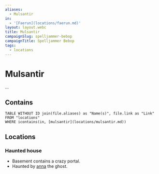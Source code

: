 ```yaml
---
aliases:
  - Mulsantir
in:
  - '[Faerun](locations/faerun.md)'
layout: layout.webc
title: Mulsantir
campaignSlug: spelljammer-bebop
campaignTitle: Spelljammer Bebop
tags:
  - locations
---
```

# Mulsantir

...

## Contains
```dataview
TABLE WITHOUT ID join(file.aliases) as "Name(s)", file.link as "Link"
FROM "locations"
WHERE icontains(in, [mulsantir](locations/mulsantir.md))
```

## Locations
### Haunted house

- Basement contains a crazy portal.
- Haunted by [anna](npcs/anna.md) the ghost.

